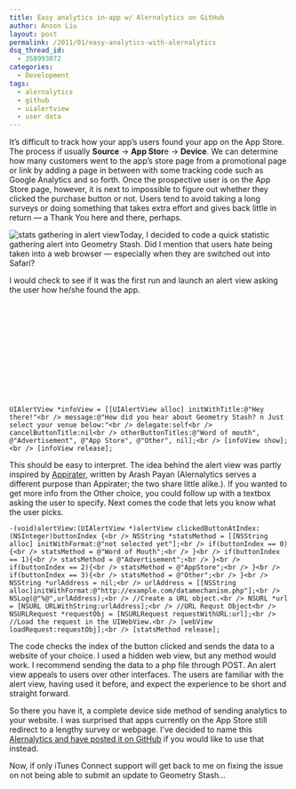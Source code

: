 ```yaml
---
title: Easy analytics in-app w/ Alernalytics on GitHub
author: Anson Liu
layout: post
permalink: /2011/01/easy-analytics-with-alernalytics
dsq_thread_id:
  - 358993072
categories:
  - Development
tags:
  - alernalytics
  - github
  - uialertview
  - user data
---
```

It&#8217;s difficult to track how your app&#8217;s users found your app on the App Store. The process if usually **Source** -> **App Stor**e -> **Device**. We can determine how many customers went to the app&#8217;s store page from a promotional page or link by adding a page in between with some tracking code such as Google Analytics and so forth. Once the prospective user is on the App Store page, however, it is next to impossible to figure out whether they clicked the purchase button or not. Users tend to avoid taking a long surveys or doing something that takes extra effort and gives back little in return — a Thank You here and there, perhaps.

<img class="alignleft size-full wp-image-362" title="stats gathering" src="https://i2.wp.com/apparentetch.com/wp-content/uploads/2011/01/stats-gathering.png?resize=300%2C431" alt="stats gathering in alert view" data-recalc-dims="1" />Today, I decided to code a quick statistic gathering alert into Geometry Stash. Did I mention that users hate being taken into a web browser — especially when they are switched out into Safari?

I would check to see if it was the first run and launch an alert view asking the user how he/she found the app.

&nbsp;

&nbsp;

&nbsp;

&nbsp;

&nbsp;

&nbsp;

`UIAlertView *infoView = [[UIAlertView alloc] initWithTitle:@"Hey there!"<br />
message:@"How did you hear about Geometry Stash? n Just select your venue below:"<br />
delegate:self<br />
cancelButtonTitle:nil<br />
otherButtonTitles:@"Word of mouth", @"Advertisement", @"App Store", @"Other", nil];<br />
[infoView show];<br />
[infoView release];`

This should be easy to interpret. The idea behind the alert view was partly inspired by <a rel="nofollow" href="http://arashpayan.com/blog/index.php/2009/09/07/presenting-appirater/">Appirater</a>, written by Arash Payan (Alernalytics serves a different purpose than Appirater; the two share little alike.). If you wanted to get more info from the Other choice, you could follow up with a textbox asking the user to specify. Next comes the code that lets you know what the user picks.

<p style="text-align: center;">
  <!--more Read More → -->
</p>

`-(void)alertView:(UIAlertView *)alertView clickedButtonAtIndex:(NSInteger)buttonIndex {<br />
NSString *statsMethod = [[NSString alloc] initWithFormat:@"not selected yet"];<br />
if(buttonIndex == 0){<br />
statsMethod = @"Word of Mouth";<br />
}<br />
if(buttonIndex == 1){<br />
statsMethod = @"Advertisement";<br />
}<br />
if(buttonIndex == 2){<br />
statsMethod = @"AppStore";<br />
}<br />
if(buttonIndex == 3){<br />
statsMethod = @"Other";<br />
}<br />
NSString *urlAddress = nil;<br />
urlAddress = [[NSString alloc]initWithFormat:@"http://example.com/datamechanism.php"];<br />
NSLog(@"%@",urlAddress);<br />
//Create a URL object.<br />
NSURL *url = [NSURL URLWithString:urlAddress];<br />
//URL Requst Object<br />
NSURLRequest *requestObj = [NSURLRequest requestWithURL:url];<br />
//Load the request in the UIWebView.<br />
[webView loadRequest:requestObj];<br />
[statsMethod release];`

The code checks the index of the button clicked and sends the data to a website of your choice. I used a hidden web view, but any method would work. I recommend sending the data to a php file through POST. An alert view appeals to users over other interfaces. The users are familiar with the alert view, having used it before, and expect the experience to be short and straight forward.

So there you have it, a complete device side method of sending analytics to your website. I was surprised that apps currently on the App Store still redirect to a lengthy survey or webpage. I&#8217;ve decided to name this <a rel="nofollow" href="https://github.com/ansonl/Alernalytics">Alernalytics and have posted it on GitHub</a> if you would like to use that instead.

Now, if only iTunes Connect support will get back to me on fixing the issue on not being able to submit an update to Geometry Stash&#8230;